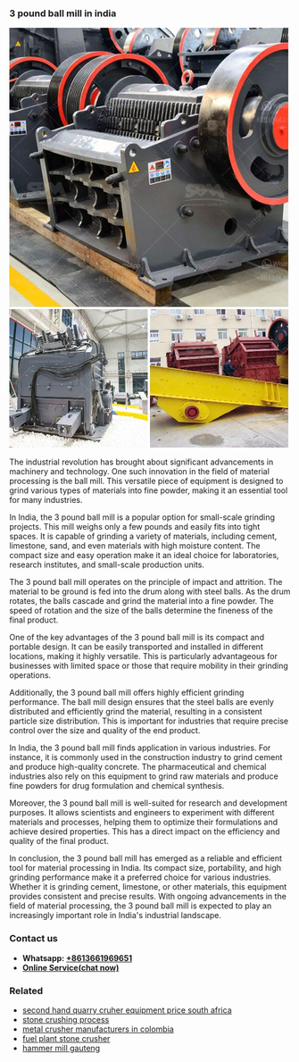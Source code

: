 <h3>3 pound ball mill in india</h3><img src='1708309089.jpg' alt=''><p>The industrial revolution has brought about significant advancements in machinery and technology. One such innovation in the field of material processing is the ball mill. This versatile piece of equipment is designed to grind various types of materials into fine powder, making it an essential tool for many industries.</p><p>In India, the 3 pound ball mill is a popular option for small-scale grinding projects. This mill weighs only a few pounds and easily fits into tight spaces. It is capable of grinding a variety of materials, including cement, limestone, sand, and even materials with high moisture content. The compact size and easy operation make it an ideal choice for laboratories, research institutes, and small-scale production units.</p><p>The 3 pound ball mill operates on the principle of impact and attrition. The material to be ground is fed into the drum along with steel balls. As the drum rotates, the balls cascade and grind the material into a fine powder. The speed of rotation and the size of the balls determine the fineness of the final product.</p><p>One of the key advantages of the 3 pound ball mill is its compact and portable design. It can be easily transported and installed in different locations, making it highly versatile. This is particularly advantageous for businesses with limited space or those that require mobility in their grinding operations.</p><p>Additionally, the 3 pound ball mill offers highly efficient grinding performance. The ball mill design ensures that the steel balls are evenly distributed and efficiently grind the material, resulting in a consistent particle size distribution. This is important for industries that require precise control over the size and quality of the end product.</p><p>In India, the 3 pound ball mill finds application in various industries. For instance, it is commonly used in the construction industry to grind cement and produce high-quality concrete. The pharmaceutical and chemical industries also rely on this equipment to grind raw materials and produce fine powders for drug formulation and chemical synthesis.</p><p>Moreover, the 3 pound ball mill is well-suited for research and development purposes. It allows scientists and engineers to experiment with different materials and processes, helping them to optimize their formulations and achieve desired properties. This has a direct impact on the efficiency and quality of the final product.</p><p>In conclusion, the 3 pound ball mill has emerged as a reliable and efficient tool for material processing in India. Its compact size, portability, and high grinding performance make it a preferred choice for various industries. Whether it is grinding cement, limestone, or other materials, this equipment provides consistent and precise results. With ongoing advancements in the field of material processing, the 3 pound ball mill is expected to play an increasingly important role in India's industrial landscape.</p><h3>Contact us</h3><ul><li><strong>Whatsapp:&nbsp;<a href="https://wa.me/8613661969651">+8613661969651</a></strong></li><li><a href="https://swt.shibang-china.com/?git&amp;zhl&amp;3 pound ball mill in india"><strong>Online Service(chat now)</strong></a></li></ul><h3>Related</h3><ul><li><a href='second hand quarry cruher equipment price south africa.md'>second hand quarry cruher equipment price south africa</a></li><li><a href='stone crushing process.md'>stone crushing process</a></li><li><a href='metal crusher manufacturers in colombia.md'>metal crusher manufacturers in colombia</a></li><li><a href='fuel plant stone crusher.md'>fuel plant stone crusher</a></li><li><a href='hammer mill gauteng.md'>hammer mill gauteng</a></li></ul>